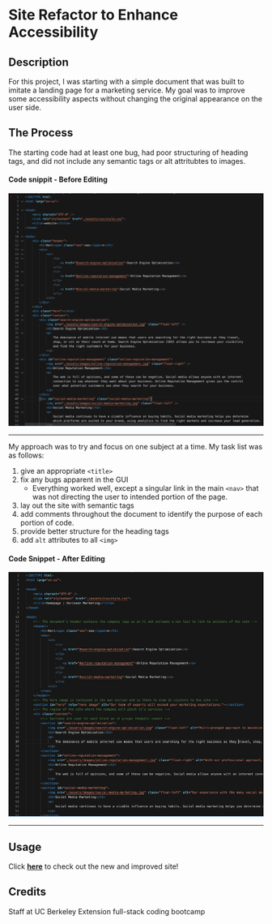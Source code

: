 # Site Refactor to Enhance Accessibility


## Description

For this project, I was starting with a simple document that was built to imitate a
landing page for a marketing service. My goal was to improve some accessibility aspects
without changing the original appearance on the user side. 


## The Process

The starting code had at least one bug, had poor structuring of heading tags, and did not
include any semantic tags or alt attritubtes to images. 

#### Code snippit - Before Editing
![code snippet - before editing](./assets/images/before-snapshot.jpg)


---


My approach was to try and focus on one subject at a time. My task list was as follows:

1. give an appropriate `<title>` 
2. fix any bugs apparent in the GUI
    - Everything worked well, except a singular link in the main `<nav>` that was not directing the user to intended portion of the page.
3. lay out the site with semantic tags
3. add comments throughout the document to identify the purpose of each portion of code. 
4. provide better structure for the heading tags 
5. add `alt` attributes to all `<img>`

#### Code Snippet - After Editing
![code snippet - after editing](./assets/images/after-snapshot.jpg)


---


## Usage

Click <a href="https://jkwalsh127.github.io/site-refactor/">**here**</a> to check out the new and improved site!


## Credits

Staff at UC Berkeley Extension full-stack coding bootcamp